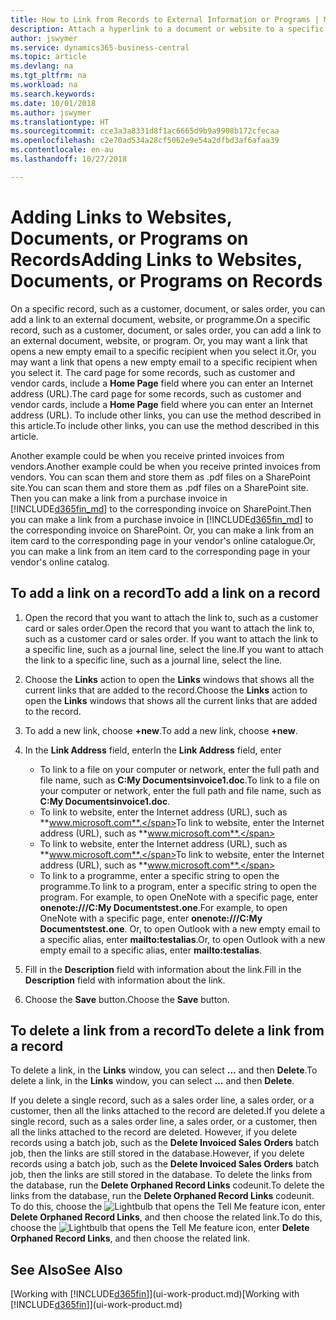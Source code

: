 ```yaml
---
title: How to Link from Records to External Information or Programs | Microsoft Docs
description: Attach a hyperlink to a document or website to a specific record, such as a customer or document.
author: jswymer
ms.service: dynamics365-business-central
ms.topic: article
ms.devlang: na
ms.tgt_pltfrm: na
ms.workload: na
ms.search.keywords: 
ms.date: 10/01/2018
ms.author: jswymer
ms.translationtype: HT
ms.sourcegitcommit: cce3a3a8331d8f1ac6665d9b9a9908b172cfecaa
ms.openlocfilehash: c2e70ad534a28cf5062e9e54a2dfbd3af6afaa39
ms.contentlocale: en-au
ms.lasthandoff: 10/27/2018

---
```

# <a name="adding-links-to-websites-documents-or-programs-on-records"></a><span data-ttu-id="38f2b-103">Adding Links to Websites, Documents, or Programs on Records</span><span class="sxs-lookup"><span data-stu-id="38f2b-103">Adding Links to Websites, Documents, or Programs on Records</span></span>
<span data-ttu-id="38f2b-104">On a specific record, such as a customer, document, or sales order, you can add a link to an external document, website, or programme.</span><span class="sxs-lookup"><span data-stu-id="38f2b-104">On a specific record, such as a customer, document, or sales order, you can add a link to an external document, website, or program.</span></span> <span data-ttu-id="38f2b-105">Or, you may want a link that opens a new empty email to a specific recipient when you select it.</span><span class="sxs-lookup"><span data-stu-id="38f2b-105">Or, you may want a link that opens a new empty email to a specific recipient when you select it.</span></span> <span data-ttu-id="38f2b-106">The card page for some records, such as customer and vendor cards, include a **Home Page** field where you can enter an Internet address (URL).</span><span class="sxs-lookup"><span data-stu-id="38f2b-106">The card page for some records, such as customer and vendor cards, include a **Home Page** field where you can enter an Internet address (URL).</span></span> <span data-ttu-id="38f2b-107">To include other links, you can use the method described in this article.</span><span class="sxs-lookup"><span data-stu-id="38f2b-107">To include other links, you can use the method described in this article.</span></span>

<span data-ttu-id="38f2b-108">Another example could be when you receive printed invoices from vendors.</span><span class="sxs-lookup"><span data-stu-id="38f2b-108">Another example could be when you receive printed invoices from vendors.</span></span> <span data-ttu-id="38f2b-109">You can scan them and store them as .pdf files on a SharePoint site.</span><span class="sxs-lookup"><span data-stu-id="38f2b-109">You can scan them and store them as .pdf files on a SharePoint site.</span></span> <span data-ttu-id="38f2b-110">Then you can make a link from a purchase invoice in [!INCLUDE[d365fin_md](includes/d365fin_md.md)] to the corresponding invoice on  SharePoint.</span><span class="sxs-lookup"><span data-stu-id="38f2b-110">Then you can make a link from a purchase invoice in [!INCLUDE[d365fin_md](includes/d365fin_md.md)] to the corresponding invoice on  SharePoint.</span></span> <span data-ttu-id="38f2b-111">Or, you can make a link from an item card to the corresponding page in your vendor's online catalogue.</span><span class="sxs-lookup"><span data-stu-id="38f2b-111">Or, you can make a link from an item card to the corresponding page in your vendor's online catalog.</span></span>

## <a name="to-add-a-link-on-a-record"></a><span data-ttu-id="38f2b-112">To add a link on a record</span><span class="sxs-lookup"><span data-stu-id="38f2b-112">To add a link on a record</span></span>   

1.  <span data-ttu-id="38f2b-113">Open the record that you want to attach the link to, such as a customer card or sales order.</span><span class="sxs-lookup"><span data-stu-id="38f2b-113">Open the record that you want to attach the link to, such as a customer card or sales order.</span></span> <span data-ttu-id="38f2b-114">If you want to attach the link to a specific line, such as a journal line, select the line.</span><span class="sxs-lookup"><span data-stu-id="38f2b-114">If you want to attach the link to a specific line, such as a journal line, select the line.</span></span>  

2.  <span data-ttu-id="38f2b-115">Choose the **Links** action to open the **Links** windows that shows all the current links that are added to the record.</span><span class="sxs-lookup"><span data-stu-id="38f2b-115">Choose the **Links** action to open the **Links** windows that shows all the current links that are added to the record.</span></span>

3. <span data-ttu-id="38f2b-116">To add a new link, choose **+new**.</span><span class="sxs-lookup"><span data-stu-id="38f2b-116">To add a new link, choose **+new**.</span></span>

4.  <span data-ttu-id="38f2b-117">In the **Link Address** field, enter</span><span class="sxs-lookup"><span data-stu-id="38f2b-117">In the **Link Address** field, enter</span></span>

    -   <span data-ttu-id="38f2b-118">To link to a file on your computer or network, enter the full path and file name, such as  **C:My Documentsinvoice1.doc**.</span><span class="sxs-lookup"><span data-stu-id="38f2b-118">To link to a file on your computer or network, enter the full path and file name, such as  **C:My Documentsinvoice1.doc**.</span></span>
    -   <span data-ttu-id="38f2b-119">To link to website, enter the Internet address (URL), such as **www.microsoft.com**.</span><span class="sxs-lookup"><span data-stu-id="38f2b-119">To link to website, enter the Internet address (URL), such as **www.microsoft.com**.</span></span>
    -   <span data-ttu-id="38f2b-120">To link to website, enter the Internet address (URL), such as **www.microsoft.com**.</span><span class="sxs-lookup"><span data-stu-id="38f2b-120">To link to website, enter the Internet address (URL), such as **www.microsoft.com**.</span></span>
    -   <span data-ttu-id="38f2b-121">To link to a programme, enter a specific string to open the programme.</span><span class="sxs-lookup"><span data-stu-id="38f2b-121">To link to a program, enter a specific string to open the program.</span></span> <span data-ttu-id="38f2b-122">For example, to open OneNote with a specific page, enter **onenote:///C:My Documentstest.one**.</span><span class="sxs-lookup"><span data-stu-id="38f2b-122">For example, to open OneNote with a specific page, enter **onenote:///C:My Documentstest.one**.</span></span> <span data-ttu-id="38f2b-123">Or, to open Outlook with a new empty email to a specific alias, enter **mailto:testalias**.</span><span class="sxs-lookup"><span data-stu-id="38f2b-123">Or, to open Outlook with a new empty email to a specific alias, enter **mailto:testalias**.</span></span>  

5.  <span data-ttu-id="38f2b-124">Fill in the **Description** field with information about the link.</span><span class="sxs-lookup"><span data-stu-id="38f2b-124">Fill in the **Description** field with information about the link.</span></span>  

6.  <span data-ttu-id="38f2b-125">Choose the **Save** button.</span><span class="sxs-lookup"><span data-stu-id="38f2b-125">Choose the **Save** button.</span></span>  

## <a name="to-delete-a-link-from-a-record"></a><span data-ttu-id="38f2b-126">To delete a link from a record</span><span class="sxs-lookup"><span data-stu-id="38f2b-126">To delete a link from a record</span></span>  

<span data-ttu-id="38f2b-127">To delete a link, in the **Links** window, you can select **...** and then **Delete**.</span><span class="sxs-lookup"><span data-stu-id="38f2b-127">To delete a link, in the **Links** window, you can select **...** and then **Delete**.</span></span>

<span data-ttu-id="38f2b-128">If you delete a single record, such as a sales order line, a sales order, or a customer, then all the links attached to the record are deleted.</span><span class="sxs-lookup"><span data-stu-id="38f2b-128">If you delete a single record, such as a sales order line, a sales order, or a customer, then all the links attached to the record are deleted.</span></span> <span data-ttu-id="38f2b-129">However, if you delete records using a batch job, such as the **Delete Invoiced Sales Orders** batch job, then the links are still stored in the database.</span><span class="sxs-lookup"><span data-stu-id="38f2b-129">However, if you delete records using a batch job, such as the **Delete Invoiced Sales Orders** batch job, then the links are still stored in the database.</span></span> <span data-ttu-id="38f2b-130">To delete the links from the database, run the **Delete Orphaned Record Links** codeunit.</span><span class="sxs-lookup"><span data-stu-id="38f2b-130">To delete the links from the database, run the **Delete Orphaned Record Links** codeunit.</span></span> <span data-ttu-id="38f2b-131">To do this, choose the ![Lightbulb that opens the Tell Me feature](media/ui-search/search_small.png "Tell me what you want to do") icon, enter **Delete Orphaned Record Links**, and then choose the related link.</span><span class="sxs-lookup"><span data-stu-id="38f2b-131">To do this, choose the ![Lightbulb that opens the Tell Me feature](media/ui-search/search_small.png "Tell me what you want to do") icon, enter **Delete Orphaned Record Links**, and then choose the related link.</span></span>   

<!-- ### To run delete orphaned record links  

1.  Choose the ![Lightbulb that opens the Tell Me feature](media/ui-search/search_small.png "Tell me what you want to do") icon, enter **Data Deletion**, and then choose the related link.  

2.  In the **Data Deletion** window, choose **Tasks**, and then choose **Delete Orphaned Record Links**.  -->

## <a name="see-also"></a><span data-ttu-id="38f2b-132">See Also</span><span class="sxs-lookup"><span data-stu-id="38f2b-132">See Also</span></span>  
<span data-ttu-id="38f2b-133">[Working with [!INCLUDE[d365fin](includes/d365fin_md.md)]](ui-work-product.md)</span><span class="sxs-lookup"><span data-stu-id="38f2b-133">[Working with [!INCLUDE[d365fin](includes/d365fin_md.md)]](ui-work-product.md)</span></span>  


